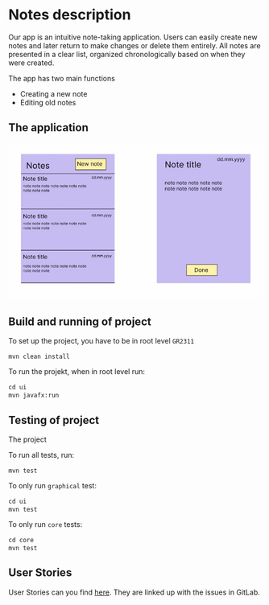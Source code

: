# Notes description 

Our app is an intuitive note-taking application. Users can easily create new notes and later return to make changes or delete them entirely. All notes are presented in a clear list, organized chronologically based on when they were created.

The app has two main functions

 - Creating a new note
- Editing old notes

## The application

![Image Alt Text](../docs/pictures/Notes.jpg)

## Build and running of project


To set up the project, you have to be in root level `GR2311` 

```
mvn clean install
```


To run the projekt, when in root level run:

```
cd ui
mvn javafx:run
```



## Testing of project

The project 

To run all tests, run: 

```
mvn test
```

To only run `graphical` test:

```
cd ui
mvn test
```

To only run `core` tests:

```
cd core
mvn test
```

## User Stories
User Stories can you find [here](../notes/UserStories.md). They are linked up with the issues in GitLab.




